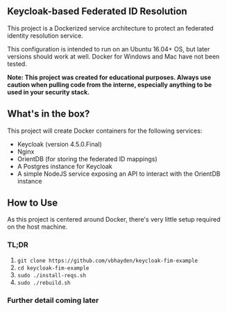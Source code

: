 Keycloak-based Federated ID Resolution
--------------
This project is a Dockerized service architecture to protect an federated identity resolution service.

This configuration is intended to run on an Ubuntu 16.04+ OS, but later versions should work at well.  Docker for Windows and Mac have not been tested.

**Note: This project was created for educational purposes.  Always use caution when pulling code from the interne, especially anything to be used in your security stack.**

## What's in the box?
This project will create Docker containers for the following services:
- Keycloak (version 4.5.0.Final)
- Nginx
- OrientDB (for storing the federated ID mappings)
- A Postgres instance for Keycloak
- A simple NodeJS service exposing an API to interact with the OrientDB instance

## How to Use
As this project is centered around Docker, there's very little setup required on the host machine. 

### TL;DR
1. `git clone https://github.com/vbhayden/keycloak-fim-example`
1. `cd keycloak-fim-example`
1. `sudo ./install-reqs.sh`
1. `sudo ./rebuild.sh`

### Further detail coming later

